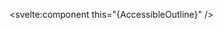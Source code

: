 <script>
  import { AccessibleOutline } from 'svelte-tabler';
</script>

<svelte:component this="{AccessibleOutline}" />